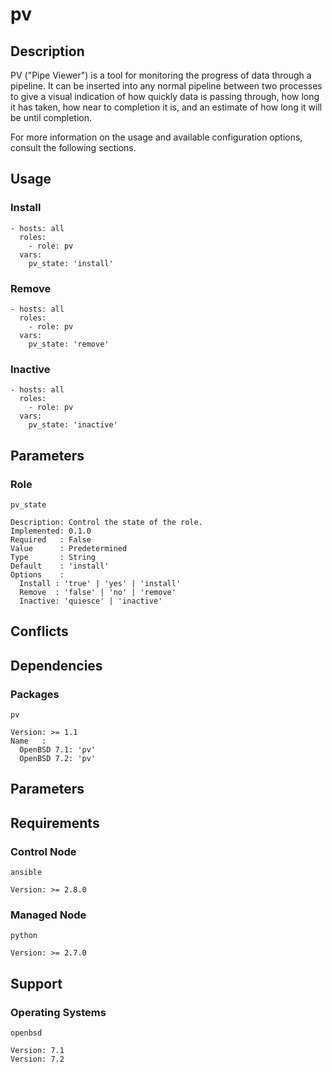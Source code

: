 # pv

## Description

PV ("Pipe Viewer") is a tool for monitoring the progress of data through a
pipeline. It can be inserted into any normal pipeline between two processes to
give a visual indication of how quickly data is passing through, how long it has
taken, how near to completion it is, and an estimate of how long it will be
until completion.

For more information on the usage and available configuration options,
consult the following sections.

## Usage

### Install

```
- hosts: all
  roles:
    - role: pv
  vars:
    pv_state: 'install'
```

### Remove

```
- hosts: all
  roles:
    - role: pv
  vars:
    pv_state: 'remove'
```

### Inactive

```
- hosts: all
  roles:
    - role: pv
  vars:
    pv_state: 'inactive'
```

## Parameters

### Role

`pv_state`

    Description: Control the state of the role.
    Implemented: 0.1.0
    Required   : False
    Value      : Predetermined
    Type       : String
    Default    : 'install'
    Options    :
      Install : 'true' | 'yes' | 'install'
      Remove  : 'false' | 'no' | 'remove'
      Inactive: 'quiesce' | 'inactive'

## Conflicts

## Dependencies

### Packages

`pv`

    Version: >= 1.1
    Name   :
      OpenBSD 7.1: 'pv'
      OpenBSD 7.2: 'pv'

## Parameters

## Requirements

### Control Node

`ansible`

    Version: >= 2.8.0

### Managed Node

`python`

    Version: >= 2.7.0

## Support

### Operating Systems

`openbsd`

    Version: 7.1
    Version: 7.2
